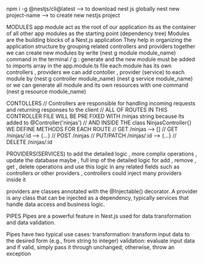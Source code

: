 npm i -g @nestjs/cli@latest  --> to download nest js globally
nest new project-name  --> to create new nestjs project



MODULES
app module act as the root of our application 
its as the container of all other app modules as the starting point (dependency tree)
Modules are the building blocks of a Nest.js application
They help in organizing the application structure by grouping related controllers and providers together
we can create new modules by write (nest g module module_name) command in the terminal / g : generate
and the new module must be added to imports array in the app.module.ts file
each module has its own controllers , providers
we can add contoller , provider (service) to each module by (nest g controller module_name)  (nest g service module_name)
or we can generate all module and its own resources with one command (nest g resource module_name)



CONTOLLERS
// Controllers are responsible for handling incoming requests and returning responses to the client
// ALL OF ROUTES IN THIS CONTROLLER FILE WILL BE PRE FIXED WITH /ninjas string because its added to @Controller('ninjas')
// AND INSIDE THE class NinjasController{} WE DEFINE METHODS FOR EACH ROUTE
// GET /ninjas --> []
// GET /ninjas/:id --> {...}
// POST /ninjas
// PUT/PATCH /ninjas/:id --> {...}
// DELETE /ninjas/:id



PROVIDERS(SERVICES)
to add the detailed logic , more complix operations , update the database maybe , full imp of the detailed logic for add , remove , get , delete operations
and use this logic in any related fields such as controllers or other providers , controllers could inject many providers inside it

providers are classes annotated with the @Injectable() decorator. A provider is any class that can be injected as a dependency, typically services that handle data access and business logic.




PIPES
Pipes are a powerful feature in Nest.js used for data transformation and data validation.

Pipes have two typical use cases:
transformation: transform input data to the desired form (e.g., from string to integer)
validation: evaluate input data and if valid, simply pass it through unchanged; otherwise, throw an exception
